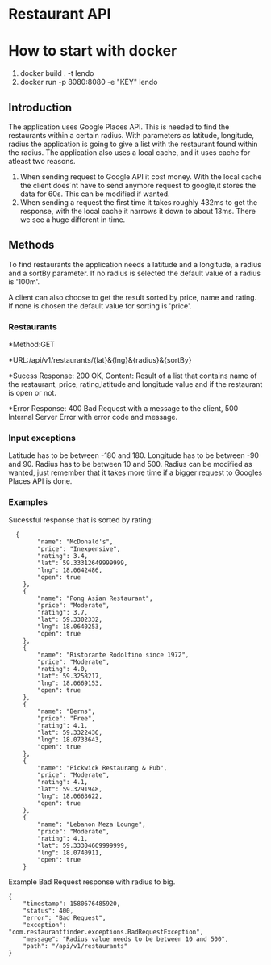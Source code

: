 # Restaurant API

# How to start with docker

1. docker build . -t lendo
2. docker run -p 8080:8080 -e "KEY" lendo

## Introduction
The application uses Google Places API. This is needed to find the restaurants 
within a certain radius. With parameters as latitude, longitude, radius the application is going to give
a list with the restaurant found within the radius.  The application also uses a local cache, and it uses cache for atleast 
two reasons. 

1. When sending request to Google API it cost money. With the local cache the client does´nt have to send anymore request 
to google,it stores the data for 60s. This can be modified if wanted.
2. When sending a request the first time it takes roughly 432ms to get the response, with the local cache
it narrows it down to about 13ms. There we see a huge different in time. 
## Methods
To find restaurants the application needs a latitude and a longitude, a radius and a sortBy parameter.
If no radius is selected the default value of a radius is '100m'.

A client can also choose to get the result sorted by price, name and rating. If none is chosen 
the default value for sorting is 'price'. 

### Restaurants
*Method:GET

*URL:/api/v1/restaurants/{lat}&{lng}&{radius}&{sortBy}

*Sucess Response: 200 OK, Content: Result of a list that contains name of the restaurant, price,
rating,latitude and longitude value and if the restaurant is open or not.

*Error Response: 400 Bad Request with a message to the client, 500 Internal Server Error with error code and message.

### Input exceptions
Latitude has to be between -180 and 180. 
Longitude has to be between -90 and 90.
Radius has to be between 10 and 500. Radius can be modified as wanted, just remember that it takes more time if a bigger request 
to Googles Places API is done.

### Examples

Sucessful response that is sorted by rating:
```
  {
        "name": "McDonald's",
        "price": "Inexpensive",
        "rating": 3.4,
        "lat": 59.33312649999999,
        "lng": 18.0642486,
        "open": true
    },
    {
        "name": "Pong Asian Restaurant",
        "price": "Moderate",
        "rating": 3.7,
        "lat": 59.3302332,
        "lng": 18.0640253,
        "open": true
    },
    {
        "name": "Ristorante Rodolfino since 1972",
        "price": "Moderate",
        "rating": 4.0,
        "lat": 59.3258217,
        "lng": 18.0669153,
        "open": true
    },
    {
        "name": "Berns",
        "price": "Free",
        "rating": 4.1,
        "lat": 59.3322436,
        "lng": 18.0733643,
        "open": true
    },
    {
        "name": "Pickwick Restaurang & Pub",
        "price": "Moderate",
        "rating": 4.1,
        "lat": 59.3291948,
        "lng": 18.0663622,
        "open": true
    },
    {
        "name": "Lebanon Meza Lounge",
        "price": "Moderate",
        "rating": 4.1,
        "lat": 59.33304669999999,
        "lng": 18.0740911,
        "open": true
    }
```

Example Bad Request response with radius to big.
```
{
    "timestamp": 1580676485920,
    "status": 400,
    "error": "Bad Request",
    "exception": "com.restaurantfinder.exceptions.BadRequestException",
    "message": "Radius value needs to be between 10 and 500",
    "path": "/api/v1/restaurants"
}
```
